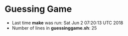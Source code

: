 # Guessing Game
* Last time **make** was run: 
Sat Jun  2 07:20:13 UTC 2018
* Number of lines in **guessinggame.sh**: 
25
